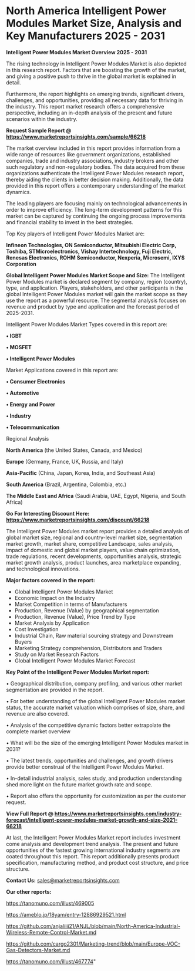 # North America Intelligent Power Modules Market Size, Analysis and Key Manufacturers 2025 - 2031

<Strong> Intelligent Power Modules Market Overview 2025 - 2031</strong>

The rising technology in Intelligent Power Modules Market is also depicted in this research report. Factors that are boosting the growth of the market, and giving a positive push to thrive in the global market is explained in detail.

Furthermore, the report highlights on emerging trends, significant drivers, challenges, and opportunities, providing all necessary data for thriving in the industry. This report market research offers a comprehensive perspective, including an in-depth analysis of the present and future scenarios within the industry.

<strong>Request Sample Report @ <a href=https://www.marketreportsinsights.com/sample/66218>https://www.marketreportsinsights.com/sample/66218</a></strong>

The market overview included in this report provides information from a wide range of resources like government organizations, established companies, trade and industry associations, industry brokers and other such regulatory and non-regulatory bodies. The data acquired from these organizations authenticate the Intelligent Power Modules research report, thereby aiding the clients in better decision making. Additionally, the data provided in this report offers a contemporary understanding of the market dynamics.

The leading players are focusing mainly on technological advancements in order to improve efficiency. The long-term development patterns for this market can be captured by continuing the ongoing process improvements and financial stability to invest in the best strategies.

Top Key players of Intelligent Power Modules Market are:

<strong>Infineon Technologies, ON Semiconductor, Mitsubishi Electric Corp, Toshiba, STMicroelectronics, Vishay Intertechnology, Fuji Electric, Renesas Electronics, ROHM Semiconductor, Nexperia, Microsemi, IXYS Corporation</strong>

<strong><b>Global Intelligent Power Modules Market Scope and Size:</b></strong>
The Intelligent Power Modules market is declared segment by company, region (country), type, and application. Players, stakeholders, and other participants in the global Intelligent Power Modules market will gain the market scope as they use the report as a powerful resource. The segmental analysis focuses on revenue and product by type and application and the forecast period of 2025-2031.

Intelligent Power Modules Market Types covered in this report are:

<strong>• IGBT

• MOSFET

• Intelligent Power Modules</strong>

Market Applications covered in this report are:

<strong>• Consumer Electronics

• Automotive

• Energy and Power

• Industry

• Telecommunication</strong> 

Regional Analysis

<strong>North America</strong> (the United States, Canada, and Mexico)

<strong>Europe</strong> (Germany, France, UK, Russia, and Italy)

<strong>Asia-Pacific</strong> (China, Japan, Korea, India, and Southeast Asia)

<strong>South America</strong> (Brazil, Argentina, Colombia, etc.)

<strong>The Middle East and Africa</strong> (Saudi Arabia, UAE, Egypt, Nigeria, and South Africa)

<strong>Go For Interesting Discount Here: <a href=https://www.marketreportsinsights.com/discount/66218>https://www.marketreportsinsights.com/discount/66218</a></strong>

The Intelligent Power Modules market report provides a detailed analysis of global market size, regional and country-level market size, segmentation market growth, market share, competitive Landscape, sales analysis, impact of domestic and global market players, value chain optimization, trade regulations, recent developments, opportunities analysis, strategic market growth analysis, product launches, area marketplace expanding, and technological innovations.

<strong><b>Major factors covered in the report:</b></strong>
<ul>
  <li>Global Intelligent Power Modules Market </li>
  <li>Economic Impact on the Industry</li>
  <li>Market Competition in terms of Manufacturers</li>
  <li>Production, Revenue (Value) by geographical segmentation</li>
  <li>Production, Revenue (Value), Price Trend by Type</li>
  <li>Market Analysis by Application</li>
  <li>Cost Investigation</li>
  <li>Industrial Chain, Raw material sourcing strategy and Downstream Buyers</li>
  <li>Marketing Strategy comprehension, Distributors and Traders</li>
  <li>Study on Market Research Factors</li>
  <li>Global Intelligent Power Modules Market Forecast</li>
</ul>

<strong><b>Key Point of the Intelligent Power Modules Market report:</b></strong>

• Geographical distribution, company profiling, and various other market segmentation are provided in the report.

• For better understanding of the global Intelligent Power Modules market status, the accurate market valuation which comprises of size, share, and revenue are also covered.

• Analysis of the competitive dynamic factors better extrapolate the complete market overview

• What will be the size of the emerging Intelligent Power Modules market in 2031?

• The latest trends, opportunities and challenges, and growth drivers provide better construal of the Intelligent Power Modules Market.

• In-detail industrial analysis, sales study, and production understanding shed more light on the future market growth rate and scope.

• Report also offers the opportunity for customization as per the customer request.

<strong><b>View Full Report @ <a href=https://www.marketreportsinsights.com/industry-forecast/intelligent-power-modules-market-growth-and-size-2021-66218>https://www.marketreportsinsights.com/industry-forecast/intelligent-power-modules-market-growth-and-size-2021-66218</a></b></strong>


At last, the Intelligent Power Modules Market report includes investment come analysis and development trend analysis. The present and future opportunities of the fastest growing international industry segments are coated throughout this report. This report additionally presents product specification, manufacturing method, and product cost structure, and price structure.

<strong>Contact Us:</strong>
sales@marketreportsinsights.com

<strong>Our other reports:</strong>

<a href=https://tanomuno.com/illust/469005>https://tanomuno.com/illust/469005</a>

<a href=https://ameblo.jp/18yam/entry-12886929521.html>https://ameblo.jp/18yam/entry-12886929521.html</a>

<a href=https://github.com/anjaliiii21/ANJL/blob/main/North-America-Industrial-Wireless-Remote-Control-Market.md>https://github.com/anjaliiii21/ANJL/blob/main/North-America-Industrial-Wireless-Remote-Control-Market.md</a>

<a href=https://github.com/cargo2301/Marketing-trend/blob/main/Europe-VOC-Gas-Detectors-Market.md>https://github.com/cargo2301/Marketing-trend/blob/main/Europe-VOC-Gas-Detectors-Market.md</a>

<a href=https://tanomuno.com/illust/467774>https://tanomuno.com/illust/467774</a>"
